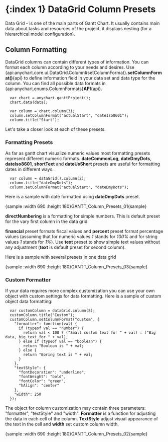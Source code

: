 {:index 1}
DataGrid Column Presets
===========
  
Data Grid - is one of the main parts of Gantt Chart. It usually contains main data about tasks and resources of the project, it displays nesting (for a hierarchical model configuration).

## Column Formatting

DataGrid columns can contain different types of information. You can format each column according to your needs and desires. Use {api:anychart.core.ui.DataGrid.Column#setColumnFormat}**.setColumnFormat()**{api} to define information field in your data set and data type for the column. You can find all possible data formats in {api:anychart.enums.ColumnFormats}**API**{api}. 

```
  var chart = anychart.ganttProject();
  chart.data(data);

  var column = chart.column(3);
  column.setColumnFormat("actualStart", "dateIso8601");
  column.title("Start");
```

Let's take a closer look at each of these presets.

### Formatting Presets

As far as gantt chart visualize numeric values most formatting presets represent different numeric formats. **dateCommonLog**, **dateDmyDots**, **dateIso8601**, **shortText** and **dateUsShort** presets are useful for formatting dates in different ways. 
  
```
  var column = dataGrid().column(2);
  column.title("dateDmyDots");
  column.setColumnFormat("actualStart", "dateDmyDots");
```
  
Here is a sample with date formatted using **dateDmyDots** preset.

{sample :width 690 :height 180}GANTT\_Column\_Presets\_01{sample}

**directNumbering** is a formatting for simple numbers. This is default preset for the vary first column in the data grid.
  
  
**financial** preset formats fiscal values and **percent** preset format percentage values (assuming that for numeric values *1* stands for *100%* and for string values *1* stands for *1%*). Use **text** preset to show simple text values without any adjustment (**text** is default preset for second column).
  
  
Here is a sample with several presets in one data grid

{sample :width 690 :height 180}GANTT\_Column\_Presets\_03{sample}

### Custom Formatter

If your data requires more complex customization you can use your own object with custom settings for data formatting. Here is a sample of custom object data formatting: 

```
  var customColumn = dataGrid.column(8);
  customColumn.title("Custom");
  customColumn.setColumnFormat("custom", {
    "formatter": function(val) {
      if (typeof val == "number") {
        return val < 100 ? ("Small custom text for " + val) : ("Big data, big text for " + val);
      } else if (typeof val == "boolean") {
        return "Boolean is " + val;
      } else {
        return "Boring text is " + val;
      }
    },
    "textStyle": {
      "fontDecoration": "underline",
      "fontWeight": "bold",
      "fontColor": "green",
      "hAlign": "center"
    },
    "width": 250
  });
```

The object for column customization may contain three parameters: "formatter", "textStyle" and "width". **Formatter** is a function for adjusting the data in each cell of the column. **TextStyle** adjust visual appearance of the text in the cell and **width** set custom column width.

{sample :width 690 :height 180}GANTT\_Column\_Presets\_02{sample}
